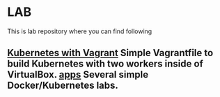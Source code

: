 # LAB

This is lab repository where you can find following


[Kubernetes with Vagrant](vagrant-k8s/README.md) 
Simple Vagrantfile to build Kubernetes with two workers inside of VirtualBox.
[apps](apps/README.md) 
Several simple Docker/Kubernetes labs.
- 
